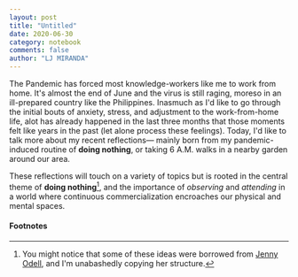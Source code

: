 ```yaml
---
layout: post
title: "Untitled"
date: 2020-06-30
category: notebook
comments: false
author: "LJ MIRANDA"
---
```


The Pandemic has forced most knowledge-workers like me to work from home.  It's
almost the end of June and the virus is still raging, moreso in an ill-prepared
country like the Philippines. Inasmuch as I'd like to go through the initial
bouts of anxiety, stress, and adjustment to the work-from-home life, alot has
already happened in the last three months that those moments felt like years in
the past (let alone process these feelings). Today, I'd like to talk more about
my recent reflections&mdash; mainly born from my pandemic-induced routine of
**doing nothing**, or taking 6 A.M. walks in a nearby garden around our area. 

These reflections will touch on a variety of topics but is rooted in the
central theme of **doing nothing**[^1], and the importance of *observing* and
*attending* in a world where continuous commercialization encroaches our
physical and mental spaces. 

<!--
Like where most reflections are born, parts of this
essay were written during my early-morning walks in a garden tucked away in a
sprawling business district of Mckinley Hill.

I follow a consistent path to reach the garden. First, 
-->


#### Footnotes

[^1]: You might notice that some of these ideas were borrowed from [Jenny Odell](https://www.jennyodell.com/), and I'm unabashedly copying her structure. 



